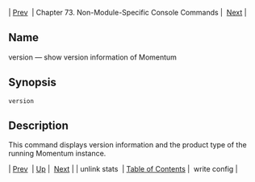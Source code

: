 | [Prev](console_commands.unlink_stats)  | Chapter 73. Non-Module-Specific Console Commands |  [Next](console_commands.write_config) |

<a name="console_commands.version"></a>
## Name

version — show version information of Momentum

## Synopsis

`version`

<a name="idp11654144"></a>
## Description

This command displays version information and the product type of the running Momentum instance.

| [Prev](console_commands.unlink_stats)  | [Up](console.cmds.ref) |  [Next](console_commands.write_config) |
| unlink stats  | [Table of Contents](index) |  write config |

